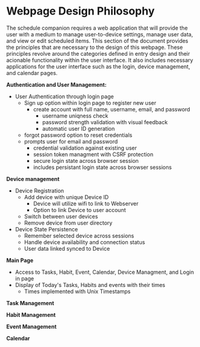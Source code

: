 # Webpage Design Philosophy

The schedule companion requires a web application that will provide the user with a medium to manage user-to-device settings, manage user data, and view or edit scheduled items. This section of the document provides the principles that are necessary to the design of this webpage. These principles revolve around the categories defined in entry design and their acionable functionality within the user interface. It also includes necessary applications for the user interface such as the login, device management, and calendar pages. 


**Authentication and User Management:**
- User Authentication through login page
    - Sign up option within login page to register new user
        - create account with full name, username, email, and password
            - username uniqness check
            - password strength validation with visual feedback
            - automatic user ID generation 
    - forgot password option to reset credentials
    - prompts user for email and password 
        - credential validation against existing user
        - session token managment with CSRF protection
        - secure login state across browser session
        - includes persistant login state across browser sessions

**Device management**
- Device Registration
    - Add device with unique Device ID
        - Device will utilize wifi to link to Webserver
        - Option to link Device to user account
    - Switch between user devices 
    - Remove device from user directory
- Device State Persistence
    - Remember selected device across sessions
    - Handle device availability and connection status
    - User data linked synced to Device
    

**Main Page**
- Access to Tasks, Habit, Event, Calendar, Device Managment, and Login in page
- Display of Today's Tasks, Habits and events with their times
    - Times implemented with Unix Timestamps

**Task Management**


**Habit Management**

**Event Management**

**Calendar**